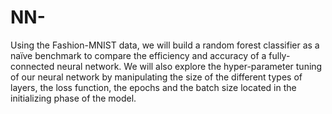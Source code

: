 # NN-
Using the Fashion-MNIST data, we will build a random forest classifier as a naïve benchmark to compare the efficiency and accuracy of a fully-connected neural network. We will also explore the hyper-parameter tuning of our neural network by manipulating the size of the different types of layers, the loss function, the epochs and the batch size located in the initializing phase of the model. 
